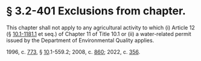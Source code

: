 # § 3.2-401 Exclusions from chapter.

<p>This chapter shall not apply to any agricultural activity to which (i) Article 12 (§ <a href='/vacode/10.1-1181.1/'>10.1-1181.1</a> et seq.) of Chapter 11 of Title 10.1 or (ii) a water-related permit issued by the Department of Environmental Quality applies.</p><p>1996, c. <a href='http://lis.virginia.gov/cgi-bin/legp604.exe?961+ful+CHAP0773'>773</a>, § <a href='http://lis.virginia.gov/cgi-bin/legp604.exe?961+ful+CHAP0010'>10</a>.1-559.2; 2008, c. <a href='http://lis.virginia.gov/cgi-bin/legp604.exe?081+ful+CHAP0860'>860</a>; 2022, c. <a href='http://lis.virginia.gov/cgi-bin/legp604.exe?221+ful+CHAP0356'>356</a>.</p>